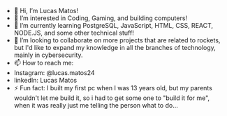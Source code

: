 - 👋 Hi, I’m Lucas Matos!
- 👀 I’m interested in Coding, Gaming, and building computers!
- 🌱 I’m currently learning PostgreSQL, JavaScript, HTML, CSS, REACT, NODE.JS, and some other technical stuff!
- 💞️ I’m looking to collaborate on more projects that are related to rockets, but I'd like to expand my knowledge in all the branches of technology, mainly in cybersecurity.
- 📫 How to reach me:
-  Instagram: @lucas.matos24
-  linkedIn: Lucas Matos
- ⚡ Fun fact: I built my first pc when I was 13 years old, but my parents wouldn't let me build it, so i had to get some one to "build it for me", when it was really just me telling the person what to do...

